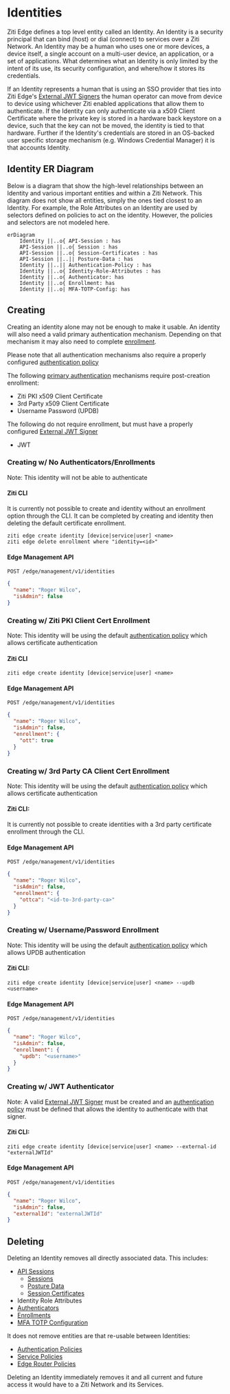 # Identities

Ziti Edge defines a top level entity called an Identity. An Identity is a security principal that can bind (host) or
dial (connect) to services over a Ziti Network. An Identity may be a human who uses one or more devices, a device
itself, a single account on a multi-user device, an application, or a set of applications. What determines what an
Identity is only limited by the intent of its use, its security configuration, and where/how it stores its credentials.

If an Identity represents a human that is using an SSO provider that ties into Ziti Edge's
[External JWT Signers](./50-external-jwt-signers.md) the human operator can move from device to device using whichever Ziti
enabled applications that allow them to authenticate. If the Identity can only authenticate via a x509 Client
Certificate where the private key is stored in a hardware back keystore on a device, such that the key can not be moved,
the identity is tied to that hardware. Further if the Identity's credentials are stored in an OS-backed user specific
storage mechanism (e.g. Windows Credential Manager) it is that accounts Identity.


## Identity ER Diagram

Below is a diagram that show the high-level relationships between an Identity and various important entities and within
a Ziti Network. This diagram does not show all entities, simply the ones tied closest to an Identity. For example,
the Role Attributes on an Identity are used by selectors defined on policies to act on the identity. However, the 
policies and selectors are not modeled here.

```mermaid
erDiagram
    Identity ||..o{ API-Session : has
    API-Session ||..o{ Session : has
    API-Session ||..o{ Session-Certificates : has
    API-Session ||..|| Posture-Data : has
    Identity ||..|| Authentication-Policy : has
    Identity ||..o{ Identity-Role-Attributes : has
    Identity ||..o{ Authenticator: has
    Identity ||..o{ Enrollment: has
    Identity ||..o| MFA-TOTP-Config: has
```

## Creating

Creating an identity alone may not be enough to make it usable. An identity will also need a valid primary
authentication mechanism. Depending on that mechanism it may also need to complete [enrollment](/learn/core-concepts/security/enrollment.md#clients).

Please note that all authentication mechanisms also require a properly configured [authentication policy](./auth)

The following [primary authentication](./auth#primary-authentication) mechanisms require post-creation enrollment:

- Ziti PKI x509 Client Certificate
- 3rd Party x509 Client Certificate
- Username Password (UPDB)

The following do not require enrollment, but must have a properly configured [External JWT Signer](./external-jwt-signers)

- JWT

### Creating w/ No Authenticators/Enrollments

Note: This identity will not be able to authenticate

#### Ziti CLI

It is currently not possible to create and identity without an enrollment option through the CLI. It can be completed
by creating and identity then deleting the default certificate enrollment.

```
ziti edge create identity [device|service|user] <name>
ziti edge delete enrollment where "identity=<id>"
```

#### Edge Management API

`POST /edge/management/v1/identities`

```json
{
  "name": "Roger Wilco",
  "isAdmin": false
}
```

### Creating w/ Ziti PKI Client Cert Enrollment

Note: This identity will be using the default [authentication policy](./auth) which allows certificate authentication

#### Ziti CLI

`ziti edge create identity [device|service|user] <name> `

#### Edge Management API

`POST /edge/management/v1/identities`
```json
{
  "name": "Roger Wilco",
  "isAdmin": false,
  "enrollment": {
    "ott": true
  }
}
```

### Creating w/ 3rd Party CA Client Cert Enrollment
Note: This identity will be using the default [authentication policy](./auth) which allows certificate authentication

#### Ziti CLI:

It is currently not possible to create identities with a 3rd party certificate enrollment through the CLI.

#### Edge Management API

`POST /edge/management/v1/identities`
```json
{
  "name": "Roger Wilco",
  "isAdmin": false,
  "enrollment": {
    "ottca": "<id-to-3rd-party-ca>"
  }
}
```

### Creating w/ Username/Password Enrollment
Note: This identity will be using the default [authentication policy](./auth) which allows UPDB authentication

#### Ziti CLI:

`ziti edge create identity [device|service|user] <name> --updb <username>`

#### Edge Management API

`POST /edge/management/v1/identities`
```json
{
  "name": "Roger Wilco",
  "isAdmin": false,
  "enrollment": {
    "updb": "<username>"
  }
}
```

### Creating w/ JWT Authenticator
Note: A valid [External JWT Signer](./external-jwt-signers) must be created and an [authentication policy](./auth)
must be defined that allows the identity to authenticate with that signer.

#### Ziti CLI:

`ziti edge create identity [device|service|user] <name> --external-id "externalJWTId"`

#### Edge Management API

`POST /edge/management/v1/identities`
```json
{
  "name": "Roger Wilco",
  "isAdmin": false,
  "externalId": "externalJWTId"
}
```

## Deleting

Deleting an Identity removes all directly associated data. This includes:

- [API Sessions](/learn/core-concepts/security/sessions.md#api-session)
  - [Sessions](../sessions#session)
  - [Posture Data](/learn/core-concepts/security/authorization/posture-checks.md#posture-data)
  - [Session Certificates](./20-api-session-certificates.md)
- Identity Role Attributes
- [Authenticators](./auth.md#authenticators)
- [Enrollments](/learn/core-concepts/security/enrollment.md)
- [MFA TOTP Configuration](./70-totp.md)

It does not remove entities are that re-usable between Identities:

- [Authentication Policies](./30-authentication-policies.md)
- [Service Policies](/learn/core-concepts/security/authorization/policies/overview.mdx)
- [Edge Router Policies](/learn/core-concepts/security/authorization/policies/overview.mdx)

Deleting an Identity immediately removes it and all current and future access it would have to a Ziti Network and its
Services.